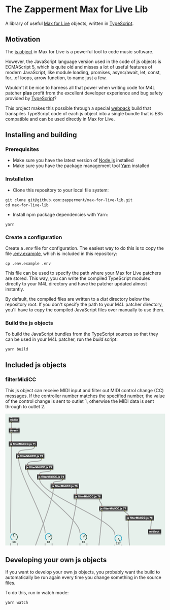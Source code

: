 # The Zapperment Max for Live Lib

A library of useful [Max for Live](https://www.ableton.com/live/max-for-live/)
objects, written in [TypeScript](https://www.typescriptlang.org).

## Motivation

The [js object](https://docs.cycling74.com/max8/refpages/js#autowatch) in Max
for Live is a powerful tool to code music software.

However, the JavaScript language version used in the code of js objects is
ECMAScript 5, which is quite old and misses a lot of useful features of modern
JavaScript, like module loading, promises, async/await, let, const, for...of
loops, arrow function, to name just a few.

Wouldn't it be nice to harness all that power when writing code for M4L patcher
**plus** profit from the excellent developer experience and bug safety provided
by [TypeScript](https://www.typescriptlang.org)?

This project makes this possible through a special
[webpack](https://webpack.js.org) build that transpiles TypeScript code of each
js object into a single bundle that is ES5 compatible and can be used directly
in Max for Live.

## Installing and building

### Prerequisites

- Make sure you have the latest version of [Node.js](https://nodejs.org/)
  installed
- Make sure you have the package management tool [Yarn](https://yarnpkg.com)
  installed

### Installation

- Clone this repository to your local file system:

```
git clone git@github.com:zapperment/max-for-live-lib.git
cd max-for-live-lib
```

- Install npm package dependencies with Yarn:

```
yarn
```

### Create a configuration

Create a _.env_ file for configuration. The easiest way to do this is to copy
the file [.env.example](.env.example), which is included in this repository:

```
cp .env.example .env
```

This file can be used to specify the path where your Max for Live patchers are
stored. This way, you can write the compiled TypeScript modules directly to your
M4L directory and have the patcher updated almost instantly.

By default, the compiled files are written to a _dist_ directory below the
repository root. If you don't specify the path to your M4L patcher directory,
you'll have to copy the compiled JavaScript files over manually to use them.

### Build the js objects

To build the JavaScript bundles from the TypeScript sources so that they can be
used in your M4L patcher, run the _build_ script:

```
yarn build
```

## Included js objects

### filterMidiCC

This js object can receive MIDI input and filter out MIDI control change (CC)
messages. If the controller number matches the specified number, the value of
the control change is sent to outlet 1, otherwise the MIDI data is sent through
to outlet 2.

![Patcher example with filterMidiCC js object](docs/images/filterMidiCC.png)

## Developing your own js objects

If you want to develop your own js objects, you probably want the build to
automatically be run again every time you change something in the source files.

To do this, run in watch mode:

```
yarn watch
```
